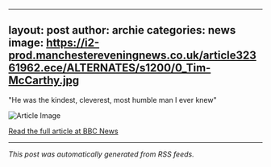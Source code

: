 ---
  layout: post
  author: archie
  categories: news
  image: https://i2-prod.manchestereveningnews.co.uk/article32361962.ece/ALTERNATES/s1200/0_Tim-McCarthy.jpg
  ---
  "He was the kindest, cleverest, most humble man I ever knew"

  ![Article Image](https://i2-prod.manchestereveningnews.co.uk/article32361962.ece/ALTERNATES/s1200/0_Tim-McCarthy.jpg)

  [Read the full article at BBC News](https://www.manchestereveningnews.co.uk/news/greater-manchester-news/pub-host-special-viewing-chase-32361798)

  ---
  *This post was automatically generated from RSS feeds.*
  